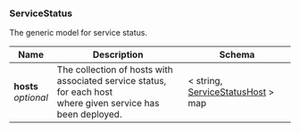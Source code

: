 
<a name="servicestatus"></a>
### ServiceStatus
The generic model for service status.


|Name|Description|Schema|
|---|---|---|
|**hosts**  <br>*optional*|The collection of hosts with associated service status, for each host<br>where given service has been deployed.|< string, [ServiceStatusHost](ServiceStatusHost.md#servicestatushost) > map|



